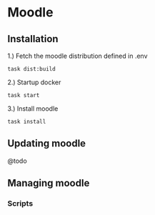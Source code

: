 # Moodle

## Installation

1.) Fetch the moodle distribution defined in .env

```task dist:build```

2.) Startup docker

```task start```

3.) Install moodle

```task install```

## Updating moodle

@todo

## Managing moodle

### Scripts

